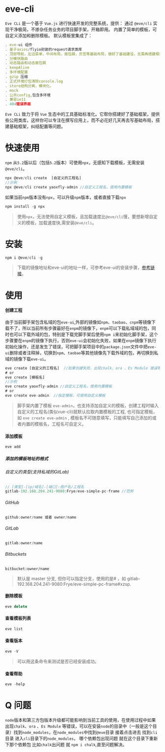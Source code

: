 # eve-cli
`Eve CLi` 是一个基于 `Vue.js` 进行快速开发的完整系统，提供： 通过 `@eve/cli` 实现干净极简，不掺杂任务业务的项目脚手架，开箱即用。 内置了简单的模板，可自定义添加和删除模板。 默认模板里集成了： 
```js
. eve-ui 组件 
. 基于axios/flyio封装的request请求类库 
. 顶部导航，左边菜单，中间布局，面包屑，页签等基础布局，做好了基础建设，无需再搭建框架，可直接快速开发业务。
. 分模块路由
. 动态路由和动态面包屑
. keepAlive
. 多环境配置
. gzip 压缩
. 正式环境打包清除console.log
. store结构分离，模块化。
. mock
. 公共config,包含多环境
. 兼容ie11
. 404错误界面
```
`Eve CLi` 致力于将 `Vue` 生态中的工具基础标准化。它帮你搭建好了基础框架，提供些公用类库，这样你可以专注在撰写应用上，而不必花好几天再去写基础布局，搭建基础框架，纠结配置等问题。


# 快速使用
 `npm` 从`5.2`版以后（包括`5.2`版本）可使用`npx`，无感知下载模板，无需安装`@eve/cli`。

```js
npx @eve/cli create  [自定义的工程名]
//示例
npx @eve/cli create yaoxfly-admin //自定义工程名，使用内置模板
```

如果当前`npm`版本没有`npx`，可以升级`npm`版本，或者直接下载`npx`

```js
npm install -g npx
```

> 使用`npx`，无法使用自定义模板，且加载速度比`@eve/cli`慢，要想新增自定义的模板，加载速度快,需安装`@eve/cli`。

# 安装

```js
npm i @eve/cli -g
```
> 下载的镜像地址和eve-ui的地址一样，可参考eve-ui的安装步骤，[参考链接](http://192.168.208.9:9080/eve-ui/#/install)。

# 使用

#### 创建工程
由于当前脚手架包含私域的包`eve-ui`,外部的镜像如`npm`、`taobao`、`cnpm`等镜像下载不了，所以当前所有步骤最好在`enpm`的镜像下，`enpm`可以下载私域域的包，同时也可以下载外域的包，特别是下载完脚手架后使用`npm i`来初始化脚手架，这个步骤要在`enpm`的镜像下执行，否则`eve-ui`会初始化失败，如果在`enpm`镜像下执行初始化操作，还是发生了错误，可把脚手架项目中的`package.json`文件中把`eve-ui`删除或者注释掉，切换到`npm`、`taobao`等其他镜像先下载外域的包，再切换到私域的镜像下载`eve-ui`。

``` js
eve create [自定义的工程名]  //如果创建失败，出现chalk、ora 、Es Module 错误等页面拉到最后《Q问题》有解决方案
# or
eve create [模板名]  
//示例
eve create yaoxfly-admin //自定义工程名，使用内置模板
# or
eve create eve-admin  //指定模板，可使用自定义模板
```
>  脚手架内置了模板 `eve-admin`，也支持添加自定义的模板，创建工程时输入自定义的工程名(类似vue-cli)就默认拉取内置模板的工程, 也可指定模板，如 `eve create eve-admin` , 模板名不可随意填写，只能填写自己添加的或者内置的模板名，工程名可自定义。

#### 添加模板

``` js
eve add
```

##### 添加的模板地址的格式

###### 自定义的类型(支持私域的GitLab)

```js
// [类型]-[ip/域名]-[端口]:用户名/工程名
gitlab-192.168.204.241-9080:Frye/eve-simple-pc-frame //范例
```

###### GitHub 
```js
github:owner/name 或者 owner/name
```

###### GitLab 

```js
gitlab:owner/name
```


###### Bitbuckets 
```
bitbucket:owner/name
```

> 默认是 master 分支, 但你可以指定分支，使用的是# ，如 gitlab-192.168.204.241-9080:Frye/eve-simple-pc-frame#xzsp. 
#### 删除模板

``` js
eve delete
```

#### 查看模板列表

``` js
eve list
```


#### 查看版本

```js
eve -V
```
> 可以用这条命令来测试是否已经安装成功。


#### 查看帮助

```js
eve -help
```

# Q 问题

 `node`版本和第三方包版本升级都可能影响到当前工具的使用，在使用过程中如果出现`chalk`、`ora` 、`Es Module` 等错误，可以在安装`node`的目录中（一般是这个目录）找到`node_modules`，在`node_modules`中找到`@eve`目录 接着点击进去 找到`cli`目录  进入`cli`目录下的`node_modules`， 哪个依赖包出现问题 就在这个目录下重新下那个依赖包 比如`chalk`出问题 就  `npm i chalk`,直至问题解决。